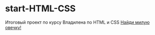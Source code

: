 # start-HTML-CSS
Итоговый проект по курсу Владилена по HTML и CSS
[Найди милую овечку!](https://olivka56.github.io/start-HTML-CSS/)
